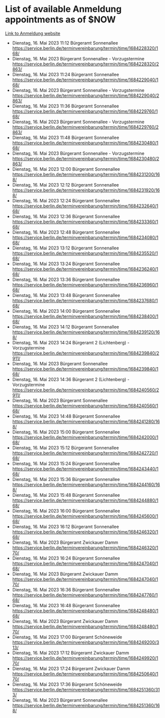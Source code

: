 # List of available Anmeldung appointments as of $NOW
[Link to Anmeldung website](https://service.berlin.de/terminvereinbarung/termin/tag.php?termin=1&anliegen[]=120686&dienstleisterlist=122210,122217,327316,122219,327312,122227,327314,122231,327346,122243,327348,122254,122252,329742,122260,329745,122262,329748,122271,327278,122273,327274,122277,327276,330436,122280,327294,122282,327290,122284,327292,122291,327270,122285,327266,122286,327264,122296,327268,150230,329760,122297,327286,122294,327284,122312,329763,122314,329775,122304,327330,122311,327334,122309,327332,317869,122281,327352,122279,329772,122283,122276,327324,122274,327326,122267,329766,122246,327318,122251,327320,122257,327322,122208,327298,122226,327300&herkunft=http%3A%2F%2Fservice.berlin.de%2Fdienstleistung%2F120686%2F)
- Dienstag, 16. Mai 2023 11:12 Bürgeramt Sonnenallee https://service.berlin.de/terminvereinbarung/termin/time/1684228320/168/
- Dienstag, 16. Mai 2023  Bürgeramt Sonnenallee - Vorzugstermine https://service.berlin.de/terminvereinbarung/termin/time/1684228320/2863/
- Dienstag, 16. Mai 2023 11:24 Bürgeramt Sonnenallee https://service.berlin.de/terminvereinbarung/termin/time/1684229040/168/
- Dienstag, 16. Mai 2023  Bürgeramt Sonnenallee - Vorzugstermine https://service.berlin.de/terminvereinbarung/termin/time/1684229040/2863/
- Dienstag, 16. Mai 2023 11:36 Bürgeramt Sonnenallee https://service.berlin.de/terminvereinbarung/termin/time/1684229760/168/
- Dienstag, 16. Mai 2023  Bürgeramt Sonnenallee - Vorzugstermine https://service.berlin.de/terminvereinbarung/termin/time/1684229760/2863/
- Dienstag, 16. Mai 2023 11:48 Bürgeramt Sonnenallee https://service.berlin.de/terminvereinbarung/termin/time/1684230480/168/
- Dienstag, 16. Mai 2023  Bürgeramt Sonnenallee - Vorzugstermine https://service.berlin.de/terminvereinbarung/termin/time/1684230480/2863/
- Dienstag, 16. Mai 2023 12:00 Bürgeramt Sonnenallee https://service.berlin.de/terminvereinbarung/termin/time/1684231200/168/
- Dienstag, 16. Mai 2023 12:12 Bürgeramt Sonnenallee https://service.berlin.de/terminvereinbarung/termin/time/1684231920/168/
- Dienstag, 16. Mai 2023 12:24 Bürgeramt Sonnenallee https://service.berlin.de/terminvereinbarung/termin/time/1684232640/168/
- Dienstag, 16. Mai 2023 12:36 Bürgeramt Sonnenallee https://service.berlin.de/terminvereinbarung/termin/time/1684233360/168/
- Dienstag, 16. Mai 2023 12:48 Bürgeramt Sonnenallee https://service.berlin.de/terminvereinbarung/termin/time/1684234080/168/
- Dienstag, 16. Mai 2023 13:12 Bürgeramt Sonnenallee https://service.berlin.de/terminvereinbarung/termin/time/1684235520/168/
- Dienstag, 16. Mai 2023 13:24 Bürgeramt Sonnenallee https://service.berlin.de/terminvereinbarung/termin/time/1684236240/168/
- Dienstag, 16. Mai 2023 13:36 Bürgeramt Sonnenallee https://service.berlin.de/terminvereinbarung/termin/time/1684236960/168/
- Dienstag, 16. Mai 2023 13:48 Bürgeramt Sonnenallee https://service.berlin.de/terminvereinbarung/termin/time/1684237680/168/
- Dienstag, 16. Mai 2023 14:00 Bürgeramt Sonnenallee https://service.berlin.de/terminvereinbarung/termin/time/1684238400/168/
- Dienstag, 16. Mai 2023 14:12 Bürgeramt Sonnenallee https://service.berlin.de/terminvereinbarung/termin/time/1684239120/168/
- Dienstag, 16. Mai 2023 14:24 Bürgeramt 2 (Lichtenberg) - Vorzugstermine https://service.berlin.de/terminvereinbarung/termin/time/1684239840/2911/
- Dienstag, 16. Mai 2023  Bürgeramt Sonnenallee https://service.berlin.de/terminvereinbarung/termin/time/1684239840/168/
- Dienstag, 16. Mai 2023 14:36 Bürgeramt 2 (Lichtenberg) - Vorzugstermine https://service.berlin.de/terminvereinbarung/termin/time/1684240560/2911/
- Dienstag, 16. Mai 2023  Bürgeramt Sonnenallee https://service.berlin.de/terminvereinbarung/termin/time/1684240560/168/
- Dienstag, 16. Mai 2023 14:48 Bürgeramt Sonnenallee https://service.berlin.de/terminvereinbarung/termin/time/1684241280/168/
- Dienstag, 16. Mai 2023 15:00 Bürgeramt Sonnenallee https://service.berlin.de/terminvereinbarung/termin/time/1684242000/168/
- Dienstag, 16. Mai 2023 15:12 Bürgeramt Sonnenallee https://service.berlin.de/terminvereinbarung/termin/time/1684242720/168/
- Dienstag, 16. Mai 2023 15:24 Bürgeramt Sonnenallee https://service.berlin.de/terminvereinbarung/termin/time/1684243440/168/
- Dienstag, 16. Mai 2023 15:36 Bürgeramt Sonnenallee https://service.berlin.de/terminvereinbarung/termin/time/1684244160/168/
- Dienstag, 16. Mai 2023 15:48 Bürgeramt Sonnenallee https://service.berlin.de/terminvereinbarung/termin/time/1684244880/168/
- Dienstag, 16. Mai 2023 16:00 Bürgeramt Sonnenallee https://service.berlin.de/terminvereinbarung/termin/time/1684245600/168/
- Dienstag, 16. Mai 2023 16:12 Bürgeramt Sonnenallee https://service.berlin.de/terminvereinbarung/termin/time/1684246320/168/
- Dienstag, 16. Mai 2023  Bürgeramt Zwickauer Damm https://service.berlin.de/terminvereinbarung/termin/time/1684246320/170/
- Dienstag, 16. Mai 2023 16:24 Bürgeramt Sonnenallee https://service.berlin.de/terminvereinbarung/termin/time/1684247040/168/
- Dienstag, 16. Mai 2023  Bürgeramt Zwickauer Damm https://service.berlin.de/terminvereinbarung/termin/time/1684247040/170/
- Dienstag, 16. Mai 2023 16:36 Bürgeramt Sonnenallee https://service.berlin.de/terminvereinbarung/termin/time/1684247760/168/
- Dienstag, 16. Mai 2023 16:48 Bürgeramt Sonnenallee https://service.berlin.de/terminvereinbarung/termin/time/1684248480/168/
- Dienstag, 16. Mai 2023  Bürgeramt Zwickauer Damm https://service.berlin.de/terminvereinbarung/termin/time/1684248480/170/
- Dienstag, 16. Mai 2023 17:00 Bürgeramt Schöneweide https://service.berlin.de/terminvereinbarung/termin/time/1684249200/313/
- Dienstag, 16. Mai 2023 17:12 Bürgeramt Zwickauer Damm https://service.berlin.de/terminvereinbarung/termin/time/1684249920/170/
- Dienstag, 16. Mai 2023 17:24 Bürgeramt Zwickauer Damm https://service.berlin.de/terminvereinbarung/termin/time/1684250640/170/
- Dienstag, 16. Mai 2023 17:36 Bürgeramt Schöneweide https://service.berlin.de/terminvereinbarung/termin/time/1684251360/313/
- Dienstag, 16. Mai 2023  Bürgeramt Sonnenallee https://service.berlin.de/terminvereinbarung/termin/time/1684251360/168/
